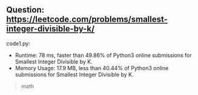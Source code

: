 ## Question: https://leetcode.com/problems/smallest-integer-divisible-by-k/

code1.py:
* Runtime: 78 ms, faster than 49.86% of Python3 online submissions for Smallest Integer Divisible by K.
* Memory Usage: 17.9 MB, less than 40.44% of Python3 online submissions for Smallest Integer Divisible by K.
> math